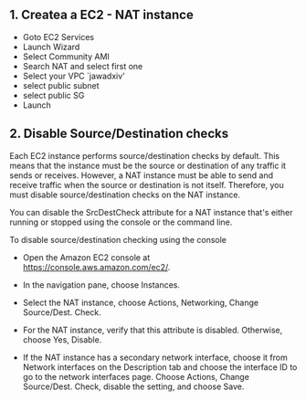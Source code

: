 ##  1. Createa a EC2 - NAT instance

* Goto EC2 Services
* Launch Wizard
* Select Community AMI
* Search NAT and select first one
* Select your VPC `jawadxiv'
* select public subnet
* select public SG
* Launch

## 2. Disable Source/Destination checks
Each EC2 instance performs source/destination checks by default. This means that the instance must be the source or destination of any traffic it sends or receives. However, a NAT instance must be able to send and receive traffic when the source or destination is not itself. Therefore, you must disable source/destination checks on the NAT instance.

You can disable the SrcDestCheck attribute for a NAT instance that's either running or stopped using the console or the command line.

To disable source/destination checking using the console

* Open the Amazon EC2 console at https://console.aws.amazon.com/ec2/.

* In the navigation pane, choose Instances.

* Select the NAT instance, choose Actions, Networking, Change Source/Dest. Check.

* For the NAT instance, verify that this attribute is disabled. Otherwise, choose Yes, Disable.

* If the NAT instance has a secondary network interface, choose it from Network interfaces on the Description tab and choose the interface ID to go to the network interfaces page. Choose Actions, Change Source/Dest. Check, disable the setting, and choose Save.
